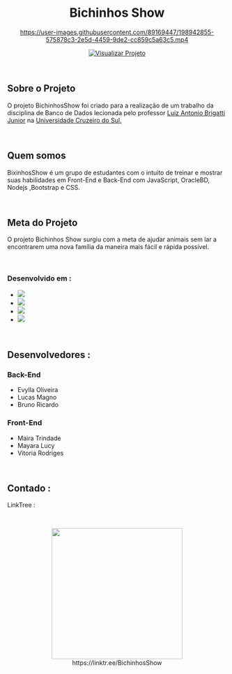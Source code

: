 <h1 align="center">Bichinhos Show</h1>

<div align="center">
 
 https://user-images.githubusercontent.com/89169447/198942855-575878c3-2e5d-4459-9de2-cc859c5a63c5.mp4

 
 [![Visualizar Projeto](https://user-images.githubusercontent.com/89169447/199067988-4f777f20-23bc-4c14-8bc2-f588812fb616.png)](https://ca39-45-191-66-128.sa.ngrok.io)
</div>

    
<br />



 ## Sobre o Projeto

O projeto BichinhosShow foi criado para a realização de um trabalho da disciplina de Banco de Dados lecionada pelo professor  <a href= https://www.linkedin.com/in/luizbrigatti/>Luiz Antonio Brigatti Junior</a> na <a href=https://www.linkedin.com/school/universidadecruzeirodosul/ > Universidade Cruzeiro do Sul.</a>

 <br />
 

## Quem somos

BixinhosShow é um grupo de estudantes com o intuito de treinar e mostrar suas habilidades em Front-End e Back-End com JavaScript, OracleBD, Nodejs ,Bootstrap e CSS.

 <br />
 
  
## Meta do Projeto
O projeto Bichinhos Show surgiu com a meta de ajudar animais sem lar a encontrarem uma nova família da maneira mais fácil e rápida possível.

 <br />
 

### Desenvolvido em :

* <img src="https://img.shields.io/badge/Node.js-43853D?style=for-the-badge&logo=node.js&logoColor=white" />
* <img src="https://img.shields.io/badge/JavaScript-F7DF1E?style=for-the-badge&logo=javascript&logoColor=black" />
* <img src="https://img.shields.io/badge/jQuery-0769AD?style=for-the-badge&logo=jquery&logoColor=white" />
* <img src="https://img.shields.io/badge/Bootstrap-563D7C?style=for-the-badge&logo=bootstrap&logoColor=white" />

 <br />

## Desenvolvedores :


### Back-End 
* Evylla Oliveira
* Lucas Magno
* Bruno Ricardo


### Front-End 
* Maira Trindade
* Mayara Lucy
* Vitoria Rodriges

 <br />

## Contado :
 LinkTree :
 
<br />
<p align="center" >
<img src="https://user-images.githubusercontent.com/89169447/199057795-cbbfa80a-3e56-488e-b46b-736db87cac42.png"  width="300px" />
 <br/>
 https://linktr.ee/BichinhosShow
<p>
